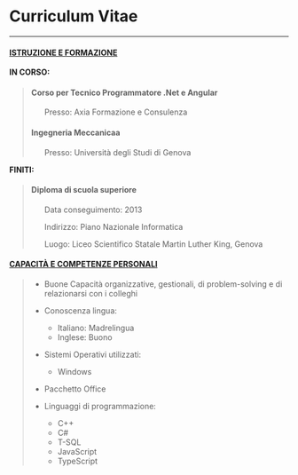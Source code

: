
# Curriculum Vitae

___

#### <u>ISTRUZIONE E FORMAZIONE</u>

**IN CORSO:**
> #### **Corso per Tecnico Programmatore .Net e Angular**
> <ul>Presso: Axia Formazione e Consulenza</ul>
>
> #### **Ingegneria Meccanicaa**
> <ul>Presso: Università degli Studi di Genova</ul>

**FINITI:**
> #### **Diploma di scuola superiore**
> <ul>Data conseguimento: 2013</ul>
> <ul>Indirizzo: Piano Nazionale Informatica</ul>
> <ul>Luogo: Liceo Scientifico Statale Martin Luther King, Genova</ul>

#### <u>CAPACITÀ E COMPETENZE PERSONALI</u>
> + Buone Capacità organizzative, gestionali, di problem-solving e di relazionarsi con i colleghi
> + Conoscenza lingua:
>   - Italiano: Madrelingua
>   - Inglese: Buono
>
> + Sistemi Operativi utilizzati:
>   - Windows
>
> + Pacchetto Office
> + Linguaggi di programmazione:
>   - C++
>   - C#
>   - T-SQL
>   - JavaScript
>   - TypeScript